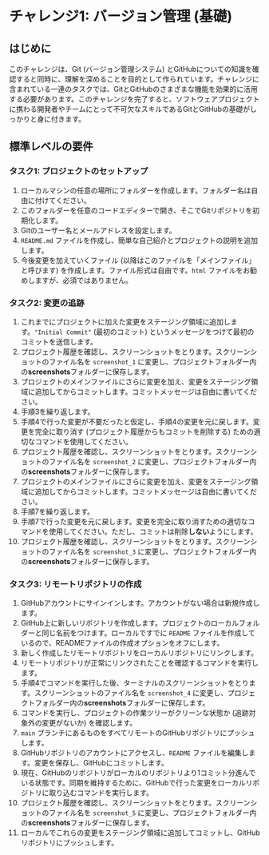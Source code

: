 # チャレンジ1: バージョン管理 (基礎)

## はじめに

このチャレンジは、Git (バージョン管理システム) とGitHubについての知識を確認すると同時に、理解を深めることを目的として作られています。チャレンジに含まれている一連のタスクでは、GitとGitHubのさまざまな機能を効果的に活用する必要があります。このチャレンジを完了すると、ソフトウェアプロジェクトに携わる開発者やチームにとって不可欠なスキルであるGitとGitHubの基礎がしっかりと身に付きます。

## 標準レベルの要件

### タスク1: プロジェクトのセットアップ

1. ローカルマシンの任意の場所にフォルダーを作成します。フォルダー名は自由に付けてください。
2. このフォルダーを任意のコードエディターで開き、そこでGitリポジトリを初期化します。
3. Gitのユーザー名とメールアドレスを設定します。
4. `README.md` ファイルを作成し、簡単な自己紹介とプロジェクトの説明を追加します。
5. 今後変更を加えていくファイル (以降はこのファイルを「メインファイル」と呼びます) を作成します。ファイル形式は自由です。`html` ファイルをお勧めしますが、必須ではありません。

### タスク2: 変更の追跡

1. これまでにプロジェクトに加えた変更をステージング領域に追加します。`"Initial Commit"` (最初のコミット) というメッセージをつけて最初のコミットを送信します。
2. プロジェクト履歴を確認し、スクリーンショットをとります。スクリーンショットのファイル名を `screenshot_1` に変更し、プロジェクトフォルダー内の**screenshots**フォルダーに保存します。
3. プロジェクトのメインファイルにさらに変更を加え、変更をステージング領域に追加してからコミットします。コミットメッセージは自由に書いてください。
4. 手順3を繰り返します。
5. 手順4で行った変更が不要だったと仮定し、手順4の変更を元に戻します。変更を完全に取り消す (プロジェクト履歴からもコミットを削除する) ための適切なコマンドを使用してください。
6. プロジェクト履歴を確認し、スクリーンショットをとります。スクリーンショットのファイル名を `screenshot_2` に変更し、プロジェクトフォルダー内の**screenshots**フォルダーに保存します。
7. プロジェクトのメインファイルにさらに変更を加え、変更をステージング領域に追加してからコミットします。コミットメッセージは自由に書いてください。
8. 手順7を繰り返します。
9. 手順7で行った変更を元に戻します。変更を完全に取り消すための適切なコマンドを使用してください。ただし、コミットは削除**しない**ようにします。
10. プロジェクト履歴を確認し、スクリーンショットをとります。スクリーンショットのファイル名を `screenshot_3` に変更し、プロジェクトフォルダー内の**screenshots**フォルダーに保存します。

### タスク3: リモートリポジトリの作成

1. GitHubアカウントにサインインします。アカウントがない場合は新規作成します。
2. GitHub上に新しいリポジトリを作成します。プロジェクトのローカルフォルダーと同じ名前をつけます。ローカルですでに `README` ファイルを作成しているので、READMEファイルの作成オプションをオフにします。
3. 新しく作成したリモートリポジトリをローカルリポジトリにリンクします。
4. リモートリポジトリが正常にリンクされたことを確認するコマンドを実行します。
5. 手順4でコマンドを実行した後、ターミナルのスクリーンショットをとります。スクリーンショットのファイル名を `screenshot_4` に変更し、プロジェクトフォルダー内の**screenshots**フォルダーに保存します。
6. コマンドを実行し、プロジェクトの作業ツリーがクリーンな状態か (追跡対象外の変更がないか) を確認します。
7. `main` ブランチにあるものをすべてリモートのGitHubリポジトリにプッシュします。
8. GitHubリポジトリのアカウントにアクセスし、`README` ファイルを編集します。変更を保存し、GitHubにコミットします。
9. 現在、GitHubのリポジトリがローカルのリポジトリより1コミット分進んでいる状態です。同期を維持するために、GitHubで行った変更をローカルリポジトリに取り込むコマンドを実行します。
10. プロジェクト履歴を確認し、スクリーンショットをとります。スクリーンショットのファイル名を `screenshot_5` に変更し、プロジェクトフォルダー内の**screenshots**フォルダーに保存します。
11. ローカルでこれらの変更をステージング領域に追加してコミットし、GitHubリポジトリにプッシュします。